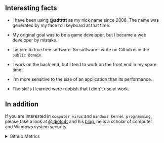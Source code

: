 ## Interesting facts

* I have been using **@sdttttt** as my nick name since 2008.
The name was generated by my face roll keyboard at that time.

* My original goal was to be a game developer, but I became a web developer by mistake.

* I aspire to true free software. So software I write on Github is in the `public domain`.

* I work on the back end, but I tend to work on the front end in my spare time.

* I'm more sensitive to the size of an application than its performance.

* The skills I learned were rubbish that I didn't use at work. 

## In addition

If you are interested in `computer virus` and `Windows kernel programming`, please take a look at [@idiotc4t](https://github.com/idiotc4t) and his [blog](https://idiotc4t.gitbook.io/), he is a scholar of computer and Windows system security.


<details>
  
<summary>Github Metrics</summary>

![Metrics](/github-metrics.svg)

</details>
